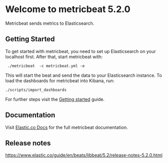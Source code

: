 # Welcome to metricbeat 5.2.0

Metricbeat sends metrics to Elasticsearch.

## Getting Started

To get started with metricbeat, you need to set up Elasticsearch on your localhost first. After that, start metricbeat with:

     ./metricbeat  -c metricbeat.yml -e

This will start the beat and send the data to your Elasticsearch instance. To load the dashboards for metricbeat into Kibana, run:

    ./scripts/import_dashboards

For further steps visit the [Getting started](https://www.elastic.co/guide/en/beats/metricbeat/5.2/metricbeat-getting-started.html) guide.

## Documentation

Visit [Elastic.co Docs](https://www.elastic.co/guide/en/beats/metricbeat/5.2/index.html) for the full metricbeat documentation.

## Release notes

https://www.elastic.co/guide/en/beats/libbeat/5.2/release-notes-5.2.0.html
